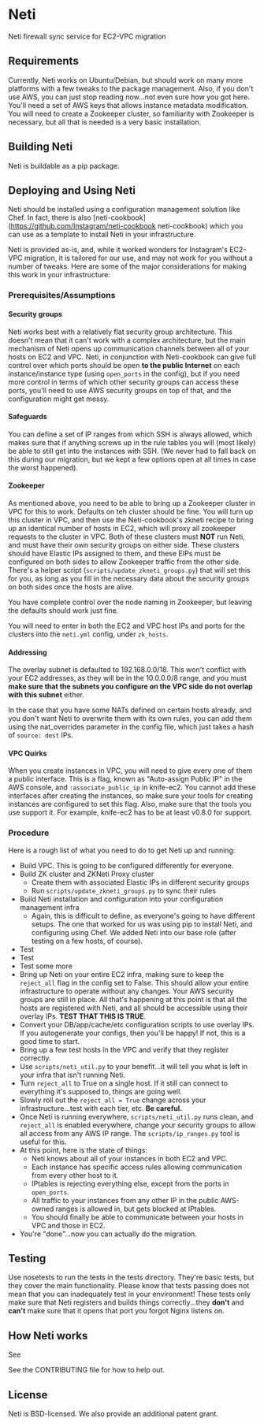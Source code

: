 # Neti
Neti firewall sync service for EC2-VPC migration

## Requirements
Currently, Neti works on Ubuntu/Debian, but should work on many more platforms with a few tweaks to the package management.  Also, if you don't use AWS, you can just stop reading now...not even sure how you got here. You'll need a set of AWS keys that allows instance metadata modification. You will need to create a Zookeeper cluster, so familiarity with Zookeeper is necessary, but all that is needed is a very basic installation.

## Building Neti
Neti is buildable as a pip package.

## Deploying and Using Neti
Neti should be installed using a configuration management solution like Chef. In fact, there is also [neti-cookbook](https://github.com/Instagram/neti-cookbook neti-cookbook) which you can use as a template to install Neti in your infrastructure.

Neti is provided as-is, and, while it worked wonders for Instagram's EC2-VPC migration, it is tailored for our use, and may not work for you without a number of tweaks. Here are some of the major considerations for making this work in your infrastructure:

### Prerequisites/Assumptions

#### Security groups
Neti works best with a relatively flat security group architecture.  This doesn't mean that it can't work with a complex architecture, but the main mechanism of Neti opens up communication channels between all of your hosts on EC2 and VPC.  Neti, in conjunction with Neti-cookbook can give full control over which ports should be open **to the public Internet** on each instance/instance type (using `open_ports` in the config), but if you need more control in terms of which other security groups can access these ports, you'll need to use AWS security groups on top of that, and the configuration might get messy.

#### Safeguards
You can define a set of IP ranges from which SSH is always allowed, which makes sure that if anything screws up in the rule tables you will (most likely) be able to still get into the instances with SSH.  (We never had to fall back on this during our migration, but we kept a few options open at all times in case the worst happened).

#### Zookeeper
As mentioned above, you need to be able to bring up a Zookeeper cluster in VPC for this to work.  Defaults on teh cluster should be fine.  You will turn up this cluster in VPC, and then use the Neti-cookbook's zkneti recipe to bring up an identical number of hosts in EC2, which will proxy all zookeeper requests to the cluster in VPC.  Both of these clusters must **NOT** run Neti, and must have their own security groups on either side.  These clusters should have Elastic IPs assigned to them, and these EIPs must be configured on both sides to allow Zookeeper traffic from the other side.  There's a helper script (`scripts/update_zkneti_groups.py`) that will set this for you, as long as you fill in the necessary data about the security groups on both sides once the hosts are alive.

You have complete control over the node naming in Zookeeper, but leaving the defaults should work just fine.

You will need to enter in both the EC2 and VPC host IPs and ports for the clusters into the `neti.yml` config, under `zk_hosts`.

#### Addressing
The overlay subnet is defaulted to 192.168.0.0/18.  This won't conflict with your EC2 addresses, as they will be in the 10.0.0.0/8 range, and you must **make sure that the subnets you configure on the VPC side do not overlap with this subnet** either.

In the case that you have some NATs defined on certain hosts already, and you don't want Neti to overwrite them with its own rules, you can add them using the nat_overrides parameter in the config file, which just takes a hash of `source: dest` IPs.


#### VPC Quirks
When you create instances in VPC, you will need to give every one of them a public interface.  This is a flag, known as "Auto-assign Public IP" in the AWS console, and `:associate_public_ip` in knife-ec2.  You cannot add these interfaces after creating the instances, so make sure your tools for creating instances are configured to set this flag.  Also, make sure that the tools you use support it.  For example, knife-ec2 has to be at least v0.8.0 for support.

### Procedure

Here is a rough list of what you need to do to get Neti up and running:

* Build VPC.  This is going to be configured differently for everyone.
* Build ZK cluster and ZKNeti Proxy cluster
    * Create them with associated Elastic IPs in different security groups
    * Run `scripts/update_zkneti_groups.py` to sync their rules
* Build Neti installation and configuration into your configuration management infra
    * Again, this is difficult to define, as everyone's going to have different setups.  The one that worked for us was using pip to install Neti, and configuring using Chef.  We added Neti into our base role (after testing on a few hosts, of course).
* Test
* Test
* Test some more
* Bring up Neti on your entire EC2 infra, making sure to keep the `reject_all` flag in the config set to False.  This should allow your entire infrastructure to operate without any changes.  Your AWS security groups are still in place. All that's happening at this point is that all the hosts are registered with Neti, and all should be accessible using their overlay IPs.  **TEST THAT THIS IS TRUE**.
* Convert your DB/app/cache/etc configuration scripts to use overlay IPs.  If you autogenerate your configs, then you'll be happy!  If not, this is a good time to start.
* Bring up a few test hosts in the VPC and verify that they register correctly.
* Use `scripts/neti_util.py` to your benefit...it will tell you what is left in your infra that isn't running Neti.
* Turn `reject_all` to True on a single host.  If it still can connect to everything it's supposed to, things are going well.
* Slowly roll out the `reject_all = True` change across your infrastructure...test with each tier, etc.  **Be careful.**
* Once Neti is running everywhere, `scripts/neti_util.py` runs clean, and `reject_all` is enabled everywhere, change your security groups to allow all access from any AWS IP range.  The `scripts/ip_ranges.py` tool is useful for this.
* At this point, here is the state of things:
    * Neti knows about all of your instances in both EC2 and VPC.
    * Each instance has specific access rules allowing communication from every other host to it.
    * IPtables is rejecting everything else, except from the ports in `open_ports`.
    * All traffic to your instances from any other IP in the public AWS-owned ranges is allowed in, but gets blocked at IPtables.
    * You should finally be able to communicate between your hosts in VPC and those in EC2.
* You're "done"...now you can actually do the migration.



## Testing
Use nosetests to run the tests in the tests directory.  They're basic tests, but they cover the main functionality.  Please know that tests passing does not mean that you can inadequately test in your environment!  These tests only make sure that Neti registers and builds things correctly...they **don't** and **can't** make sure that it opens that port you forgot Nginx listens on.


## How Neti works
See <blog post>

See the CONTRIBUTING file for how to help out.

## License
Neti is BSD-licensed. We also provide an additional patent grant.
